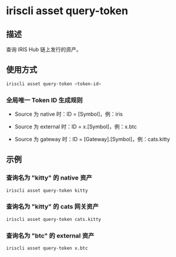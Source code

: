 # iriscli asset query-token

## 描述

查询 IRIS Hub 链上发行的资产。

## 使用方式

```bash
iriscli asset query-token <token-id>
```

### 全局唯一 Token ID 生成规则

- Source 为 native 时：ID = [Symbol]，例：iris

- Source 为 external 时：ID = x.[Symbol]，例：x.btc

- Source 为 gateway 时：ID = [Gateway].[Symbol]，例：cats.kitty

## 示例

### 查询名为 "kitty" 的 native 资产

```bash
iriscli asset query-token kitty
```

### 查询名为 "kitty" 的 cats 网关资产

```bash
iriscli asset query-token cats.kitty
```

### 查询名为 "btc" 的 external 资产

```bash
iriscli asset query-token x.btc
```
